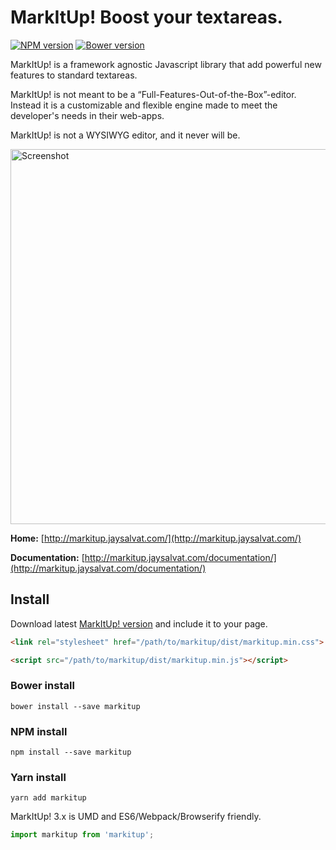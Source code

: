 # MarkItUp! Boost your textareas.

[![NPM version](https://badge.fury.io/js/markitup.svg)](http://badge.fury.io/js/markitup)
[![Bower version](https://badge.fury.io/bo/markitup.svg)](http://badge.fury.io/bo/markitup)

MarkItUp! is a framework agnostic Javascript library that add powerful new features to
standard textareas.

MarkItUp! is not meant to be a “Full-Features-Out-of-the-Box”-editor. Instead it
is a customizable and flexible engine made to meet the developer's needs
in their web-apps.

MarkItUp! is not a WYSIWYG editor, and it never will be.

<img src="https://jaysalvat.github.io/markitup/screenshots/2.png" alt="Screenshot" width="600">

**Home:**
[http://markitup.jaysalvat.com/](http://markitup.jaysalvat.com/)

**Documentation:**
[http://markitup.jaysalvat.com/documentation/](http://markitup.jaysalvat.com/documentation/)

## Install
 
Download latest [MarkItUp! version](http://jaysalvat.github.io/markitup/releases/latest/markitup.zip) and include it to your page.
 
```html
<link rel="stylesheet" href="/path/to/markitup/dist/markitup.min.css">
```

```html
<script src="/path/to/markitup/dist/markitup.min.js"></script>
```

### Bower install
 
    bower install --save markitup
    
### NPM install
 
    npm install --save markitup
     
### Yarn install
 
    yarn add markitup

MarkItUp! 3.x is UMD and ES6/Webpack/Browserify friendly.

```javascript
import markitup from 'markitup';
```

